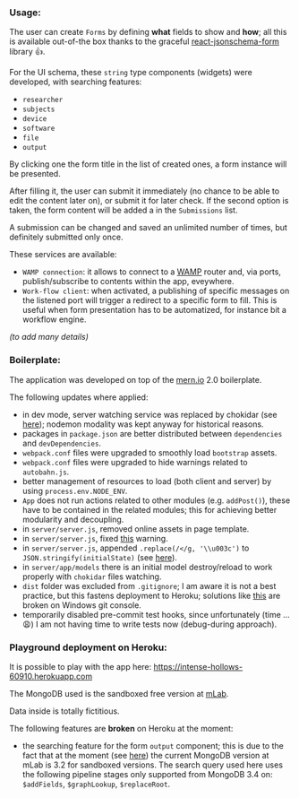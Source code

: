 ### Usage:

The user can create ``Forms`` by defining **what** fields to show and **how**; all this is available out-of-the box thanks to the graceful [react-jsonschema-form](https://github.com/mozilla-services/react-jsonschema-form) library :+1:.

For the UI schema, these ``string`` type components (widgets) were developed, with searching features:

- ``researcher``
- ``subjects``
- ``device``
- ``software``
- ``file``
- ``output``

By clicking one the form title in the list of created ones, a form instance will be presented.

After filling it, the user can submit it immediately (no chance to be able to edit the content later on), or submit it for later check. If the second option is taken, the form content will be added a in the ``Submissions`` list.

A submission can be changed and saved an unlimited number of times, but definitely submitted only once.

These services are available:

- ``WAMP connection``: it allows to connect to a [WAMP](http://crossbar.io/) router and, via ports, publish/subscribe to contents within the app, eveywhere.
- ``Work-flow client``: when activated, a publishing of specific messages on the listened port will trigger a redirect to a specific form to fill. This is useful when form presentation has to be automatized, for instance bit a workflow engine.

*(to add many details)*


### Boilerplate:

The application was developed on top of the [mern.io](http://mern.io/) 2.0 boilerplate.

The following updates where applied:

- in dev mode, server watching service was replaced by chokidar (see [here](https://medium.com/@kevinsimper/dont-use-nodemon-there-are-better-ways-fc016b50b45e)); nodemon modality was kept anyway for historical reasons.
- packages in ``package.json`` are better distributed between ``dependencies`` and ``devDependencies``.
- ``webpack.conf`` files were upgraded to smoothly load ``bootstrap`` assets.
- ``webpack.conf`` files were upgraded to hide warnings related to ``autobahn.js``.
- better management of resources to load (both client and server) by using ``process.env.NODE_ENV``.
- ``App`` does not run actions related to other modules (e.g. ``addPost()``), these have to be contained in the related modules; this for achieving better modularity and decoupling.
- in ``server/server.js``, removed online assets in page template.
- in ``server/server.js``, fixed [this](https://github.com/Hashnode/mern-starter/issues/149) warning.
- in ``server/server.js``, appended ``.replace(/</g, '\\u003c')`` to ``JSON.stringify(initialState)`` (see [here](http://redux.js.org/docs/recipes/ServerRendering.html#security-considerations)).
- in ``server/app/models`` there is an initial model destroy/reload to work properly with ``chokidar`` files watching.
- ``dist`` folder was excluded from ``.gitignore``; I am aware it is not a best practice, but this fastens deployment to Heroku; solutions like [this](https://coderwall.com/p/ssxp5q/heroku-deployment-without-the-app-being-at-the-repo-root-in-a-subfolder) are broken on Windows git console.
- temporarily disabled pre-commit test hooks, since unfortunately (time ... :weary:) I am not having time to write tests now (debug-during approach).


### Playground deployment on Heroku:

It is possible to play with the app here: https://intense-hollows-60910.herokuapp.com

The MongoDB used is the sandboxed free version at [mLab](https://mlab.com/).

Data inside is totally fictitious.

The following features are **broken** on Heroku at the moment:

- the searching feature for the form ``output`` component; this is due to the fact that at the moment (see [here](http://docs.mlab.com/ops/#available-versions)) the current MongoDB version at mLab is 3.2 for sandboxed versions. The search query used here uses the following pipeline stages only supported from MongoDB 3.4 on: ``$addFields``, ``$graphLookup``, ``$replaceRoot``.
